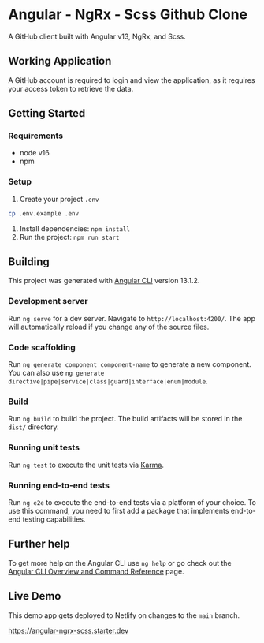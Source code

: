 # Angular - NgRx - Scss Github Clone

A GitHub client built with Angular v13, NgRx, and Scss.

## Working Application

A GitHub account is required to login and view the application, as it requires your access token to retrieve the data.

## Getting Started

### Requirements

- node v16
- npm

### Setup

1. Create your project `.env`

```bash
cp .env.example .env
```

1. Install dependencies: `npm install`
1. Run the project: `npm run start`

## Building

This project was generated with [Angular CLI](https://github.com/angular/angular-cli) version 13.1.2.

### Development server

Run `ng serve` for a dev server. Navigate to `http://localhost:4200/`. The app will automatically reload if you change any of the source files.

### Code scaffolding

Run `ng generate component component-name` to generate a new component. You can also use `ng generate directive|pipe|service|class|guard|interface|enum|module`.

### Build

Run `ng build` to build the project. The build artifacts will be stored in the `dist/` directory.

### Running unit tests

Run `ng test` to execute the unit tests via [Karma](https://karma-runner.github.io).

### Running end-to-end tests

Run `ng e2e` to execute the end-to-end tests via a platform of your choice. To use this command, you need to first add a package that implements end-to-end testing capabilities.

## Further help

To get more help on the Angular CLI use `ng help` or go check out the [Angular CLI Overview and Command Reference](https://angular.io/cli) page.

## Live Demo

This demo app gets deployed to Netlify on changes to the `main` branch.

https://angular-ngrx-scss.starter.dev
